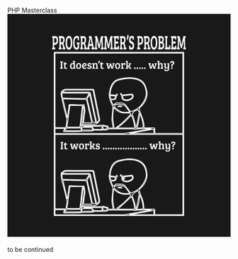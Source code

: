 PHP Masterclass
<br>
![Alt prog_problem_01](/images/prog_problem_01.jpg?raw=true "Prog. problem 01")
<br><br>
to be continued
